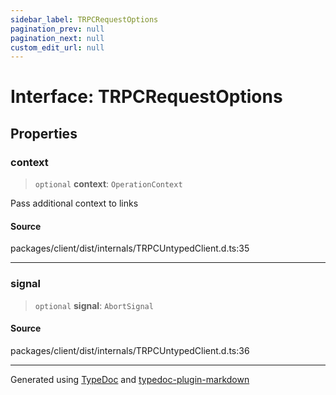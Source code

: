 ```yaml
---
sidebar_label: TRPCRequestOptions
pagination_prev: null
pagination_next: null
custom_edit_url: null
---
```


# Interface: TRPCRequestOptions

## Properties

### context

> `optional` **context**: `OperationContext`

Pass additional context to links

#### Source

packages/client/dist/internals/TRPCUntypedClient.d.ts:35

---

### signal

> `optional` **signal**: `AbortSignal`

#### Source

packages/client/dist/internals/TRPCUntypedClient.d.ts:36

---

Generated using [TypeDoc](https://typedoc.org/) and [typedoc-plugin-markdown](https://www.npmjs.com/package/typedoc-plugin-markdown)
